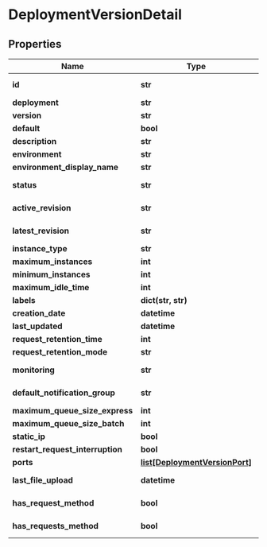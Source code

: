# DeploymentVersionDetail

## Properties
Name | Type | Notes
------------ | ------------- | -------------
**id** | **str** | [optional] [readonly] 
**deployment** | **str** | 
**version** | **str** | 
**default** | **bool** | [optional] 
**description** | **str** | [optional] 
**environment** | **str** | [optional] 
**environment_display_name** | **str** | [optional] 
**status** | **str** | [optional] [readonly] 
**active_revision** | **str** | [optional] [readonly] 
**latest_revision** | **str** | [optional] [readonly] 
**instance_type** | **str** | 
**maximum_instances** | **int** | [optional] 
**minimum_instances** | **int** | [optional] 
**maximum_idle_time** | **int** | [optional] 
**labels** | **dict(str, str)** | [optional] 
**creation_date** | **datetime** | [optional] 
**last_updated** | **datetime** | [optional] 
**request_retention_time** | **int** | [optional] 
**request_retention_mode** | **str** | 
**monitoring** | **str** | [optional] [readonly] 
**default_notification_group** | **str** | [optional] [readonly] 
**maximum_queue_size_express** | **int** | [optional] 
**maximum_queue_size_batch** | **int** | [optional] 
**static_ip** | **bool** | [optional] 
**restart_request_interruption** | **bool** | [optional] 
**ports** | [**list[DeploymentVersionPort]**](DeploymentVersionPort.md) | [optional] 
**last_file_upload** | **datetime** | [optional] [readonly] 
**has_request_method** | **bool** | [optional] [readonly] 
**has_requests_method** | **bool** | [optional] [readonly] 


